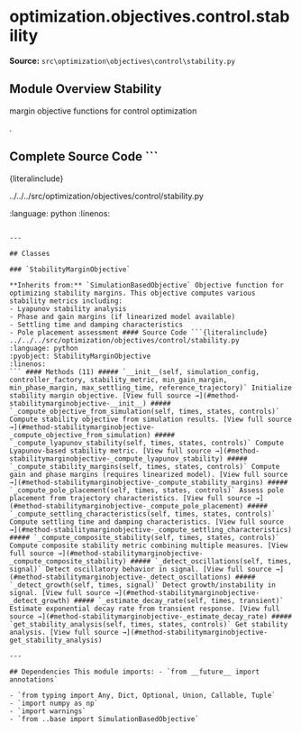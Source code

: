 # optimization.objectives.control.stability

**Source:** `src\optimization\objectives\control\stability.py`

## Module Overview Stability

margin objective functions for control optimization

.

## Complete Source Code ```

{literalinclude}

../../../src/optimization/objectives/control/stability.py


:language: python
:linenos:
```

---

## Classes

### `StabilityMarginObjective`

**Inherits from:** `SimulationBasedObjective` Objective function for optimizing stability margins. This objective computes various stability metrics including:
- Lyapunov stability analysis
- Phase and gain margins (if linearized model available)
- Settling time and damping characteristics
- Pole placement assessment #### Source Code ```{literalinclude} ../../../src/optimization/objectives/control/stability.py
:language: python
:pyobject: StabilityMarginObjective
:linenos:
``` #### Methods (11) ##### `__init__(self, simulation_config, controller_factory, stability_metric, min_gain_margin, min_phase_margin, max_settling_time, reference_trajectory)` Initialize stability margin objective. [View full source →](#method-stabilitymarginobjective-__init__) ##### `_compute_objective_from_simulation(self, times, states, controls)` Compute stability objective from simulation results. [View full source →](#method-stabilitymarginobjective-_compute_objective_from_simulation) ##### `_compute_lyapunov_stability(self, times, states, controls)` Compute Lyapunov-based stability metric. [View full source →](#method-stabilitymarginobjective-_compute_lyapunov_stability) ##### `_compute_stability_margins(self, times, states, controls)` Compute gain and phase margins (requires linearized model). [View full source →](#method-stabilitymarginobjective-_compute_stability_margins) ##### `_compute_pole_placement(self, times, states, controls)` Assess pole placement from trajectory characteristics. [View full source →](#method-stabilitymarginobjective-_compute_pole_placement) ##### `_compute_settling_characteristics(self, times, states, controls)` Compute settling time and damping characteristics. [View full source →](#method-stabilitymarginobjective-_compute_settling_characteristics) ##### `_compute_composite_stability(self, times, states, controls)` Compute composite stability metric combining multiple measures. [View full source →](#method-stabilitymarginobjective-_compute_composite_stability) ##### `_detect_oscillations(self, times, signal)` Detect oscillatory behavior in signal. [View full source →](#method-stabilitymarginobjective-_detect_oscillations) ##### `_detect_growth(self, times, signal)` Detect growth/instability in signal. [View full source →](#method-stabilitymarginobjective-_detect_growth) ##### `_estimate_decay_rate(self, times, transient)` Estimate exponential decay rate from transient response. [View full source →](#method-stabilitymarginobjective-_estimate_decay_rate) ##### `get_stability_analysis(self, times, states, controls)` Get stability analysis. [View full source →](#method-stabilitymarginobjective-get_stability_analysis)

---

## Dependencies This module imports: - `from __future__ import annotations`

- `from typing import Any, Dict, Optional, Union, Callable, Tuple`
- `import numpy as np`
- `import warnings`
- `from ..base import SimulationBasedObjective`
